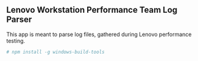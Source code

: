 ## Lenovo Workstation Performance Team Log Parser

This app is meant to parse log files, gathered during Lenovo performance testing.

```bash
# npm install -g windows-build-tools
```
